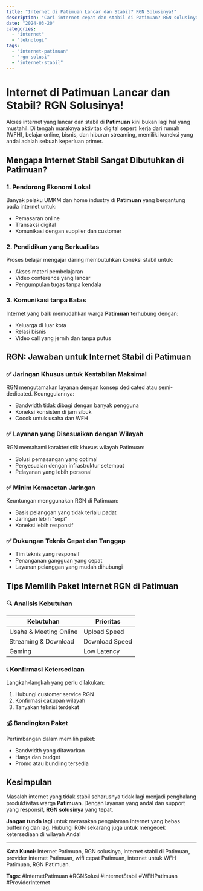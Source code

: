 ```yaml
---
title: "Internet di Patimuan Lancar dan Stabil? RGN Solusinya!"
description: "Cari internet cepat dan stabil di Patimuan? RGN solusinya! Temukan keunggulan layanan, tips memilih paket, dan alasan RGN jadi pilihan terbaik."
date: "2024-03-20"
categories:
  - "internet"
  - "teknologi"
tags:
  - "internet-patimuan"
  - "rgn-solusi"
  - "internet-stabil"
---
```


# Internet di Patimuan Lancar dan Stabil? RGN Solusinya!

Akses internet yang lancar dan stabil di **Patimuan** kini bukan lagi hal yang mustahil. Di tengah maraknya aktivitas digital seperti kerja dari rumah (WFH), belajar online, bisnis, dan hiburan streaming, memiliki koneksi yang andal adalah sebuah keperluan primer.

## Mengapa Internet Stabil Sangat Dibutuhkan di Patimuan?

### 1. Pendorong Ekonomi Lokal
Banyak pelaku UMKM dan home industry di **Patimuan** yang bergantung pada internet untuk:
- Pemasaran online
- Transaksi digital
- Komunikasi dengan supplier dan customer

### 2. Pendidikan yang Berkualitas
Proses belajar mengajar daring membutuhkan koneksi stabil untuk:
- Akses materi pembelajaran
- Video conference yang lancar
- Pengumpulan tugas tanpa kendala

### 3. Komunikasi tanpa Batas
Internet yang baik memudahkan warga **Patimuan** terhubung dengan:
- Keluarga di luar kota
- Relasi bisnis
- Video call yang jernih dan tanpa putus

## RGN: Jawaban untuk Internet Stabil di Patimuan

### ✅ Jaringan Khusus untuk Kestabilan Maksimal
RGN mengutamakan layanan dengan konsep dedicated atau semi-dedicated. Keunggulannya:
- Bandwidth tidak dibagi dengan banyak pengguna
- Koneksi konsisten di jam sibuk
- Cocok untuk usaha dan WFH

### ✅ Layanan yang Disesuaikan dengan Wilayah
RGN memahami karakteristik khusus wilayah Patimuan:
- Solusi pemasangan yang optimal
- Penyesuaian dengan infrastruktur setempat
- Pelayanan yang lebih personal

### ✅ Minim Kemacetan Jaringan
Keuntungan menggunakan RGN di Patimuan:
- Basis pelanggan yang tidak terlalu padat
- Jaringan lebih "sepi"
- Koneksi lebih responsif

### ✅ Dukungan Teknis Cepat dan Tanggap
- Tim teknis yang responsif
- Penanganan gangguan yang cepat
- Layanan pelanggan yang mudah dihubungi

## Tips Memilih Paket Internet RGN di Patimuan

### 🔍 Analisis Kebutuhan
| Kebutuhan | Prioritas |
|-----------|-----------|
| Usaha & Meeting Online | Upload Speed |
| Streaming & Download | Download Speed |
| Gaming | Low Latency |

### 📞 Konfirmasi Ketersediaan
Langkah-langkah yang perlu dilakukan:
1. Hubungi customer service RGN
2. Konfirmasi cakupan wilayah
3. Tanyakan teknisi terdekat

### 💰 Bandingkan Paket
Pertimbangan dalam memilih paket:
- Bandwidth yang ditawarkan
- Harga dan budget
- Promo atau bundling tersedia

## Kesimpulan

Masalah internet yang tidak stabil seharusnya tidak lagi menjadi penghalang produktivitas warga **Patimuan**. Dengan layanan yang andal dan support yang responsif, **RGN solusinya** yang tepat.

**Jangan tunda lagi** untuk merasakan pengalaman internet yang bebas buffering dan lag. Hubungi RGN sekarang juga untuk mengecek ketersediaan di wilayah Anda!

---

**Kata Kunci:** Internet Patimuan, RGN solusinya, internet stabil di Patimuan, provider internet Patimuan, wifi cepat Patimuan, internet untuk WFH Patimuan, RGN Patimuan.

**Tags:** #InternetPatimuan #RGNSolusi #InternetStabil #WFHPatimuan #ProviderInternet
